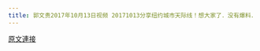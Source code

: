 ```yaml
---
title: 郭文贵2017年10月13日视频 20171013分享纽约城市天际线！想大家了．没有爆料．千万别影响大家睡觉．工作！
---
```


[原文連接](https://gnews.org/ThreadView/53483529)


